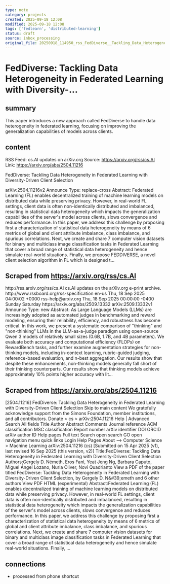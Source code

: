 ```yaml
---
type: note
category: projects
created: 2025-09-18 12:08
modified: 2025-09-18 12:08
tags: ['fedlearn', 'distributed-learning']
status: draft
source: inbox_processing
original_file: 20250918_114950_rss_FedDiverse__Tackling_Data_Heterogeneity_in_Federat.txt
---
```


# FedDiverse: Tackling Data Heterogeneity in Federated Learning with Diversity-...

## summary
This paper introduces a new approach called FedDiverse to handle data heterogeneity in federated learning, focusing on improving the generalization capabilities of models across clients.

## content
RSS Feed: cs.AI updates on arXiv.org
Source: https://arxiv.org/rss/cs.AI
Link: https://arxiv.org/abs/2504.11216

FedDiverse: Tackling Data Heterogeneity in Federated Learning with Diversity-Driven Client Selection

arXiv:2504.11216v2 Announce Type: replace-cross Abstract: Federated Learning (FL) enables decentralized training of machine learning models on distributed data while preserving privacy. However, in real-world FL settings, client data is often non-identically distributed and imbalanced, resulting in statistical data heterogeneity which impacts the generalization capabilities of the server's model across clients, slows convergence and reduces performance. In this paper, we address this challenge by proposing first a characterization of statistical data heterogeneity by means of 6 metrics of global and client attribute imbalance, class imbalance, and spurious correlations. Next, we create and share 7 computer vision datasets for binary and multiclass image classification tasks in Federated Learning that cover a broad range of statistical data heterogeneity and hence simulate real-world situations. Finally, we propose FEDDIVERSE, a novel client selection algorithm in FL which is designed t...

## Scraped from https://arxiv.org/rss/cs.AI
<?xml version='1.0' encoding='UTF-8'?>
<rss xmlns:arxiv="http://arxiv.org/schemas/atom" xmlns:dc="http://purl.org/dc/elements/1.1/" xmlns:atom="http://www.w3.org/2005/Atom" xmlns:content="http://purl.org/rss/1.0/modules/content/" version="2.0">
  <channel>
    <title>cs.AI updates on arXiv.org</title>
    <link>http://rss.arxiv.org/rss/cs.AI</link>
    <description>cs.AI updates on the arXiv.org e-print archive.</description>
    <atom:link href="http://rss.arxiv.org/rss/cs.AI" rel="self" type="application/rss+xml"/>
    <docs>http://www.rssboard.org/rss-specification</docs>
    <language>en-us</language>
    <lastBuildDate>Thu, 18 Sep 2025 04:00:02 +0000</lastBuildDate>
    <managingEditor>rss-help@arxiv.org</managingEditor>
    <pubDate>Thu, 18 Sep 2025 00:00:00 -0400</pubDate>
    <skipDays>
      <day>Sunday</day>
      <day>Saturday</day>
    </skipDays>
    <item>
      <title>Explicit Reasoning Makes Better Judges: A Systematic Study on Accuracy, Efficiency, and Robustness</title>
      <link>https://arxiv.org/abs/2509.13332</link>
      <description>arXiv:2509.13332v1 Announce Type: new 
Abstract: As Large Language Models (LLMs) are increasingly adopted as automated judges in benchmarking and reward modeling, ensuring their reliability, efficiency, and robustness has become critical. In this work, we present a systematic comparison of "thinking" and "non-thinking" LLMs in the LLM-as-a-judge paradigm using open-source Qwen 3 models of relatively small sizes (0.6B, 1.7B, and 4B parameters). We evaluate both accuracy and computational efficiency (FLOPs) on RewardBench tasks, and further examine augmentation strategies for non-thinking models, including in-context learning, rubric-guided judging, reference-based evaluation, and n-best aggregation. Our results show that despite these enhancements, non-thinking models generally fall short of their thinking counterparts. Our results show that thinking models achieve approximately 10% points higher accuracy with lit...


## Scraped from https://arxiv.org/abs/2504.11216
[2504.11216] FedDiverse: Tackling Data Heterogeneity in Federated Learning with Diversity-Driven Client Selection Skip to main content We gratefully acknowledge support from the Simons Foundation, member institutions, and all contributors. Donate &gt; cs &gt; arXiv:2504.11216 Help | Advanced Search All fields Title Author Abstract Comments Journal reference ACM classification MSC classification Report number arXiv identifier DOI ORCID arXiv author ID Help pages Full text Search open search GO open navigation menu quick links Login Help Pages About --> Computer Science > Machine Learning arXiv:2504.11216 (cs) [Submitted on 15 Apr 2025 (v1), last revised 16 Sep 2025 (this version, v2)] Title:FedDiverse: Tackling Data Heterogeneity in Federated Learning with Diversity-Driven Client Selection Authors:Gergely D. Németh, Eros Fanì, Yeat Jeng Ng, Barbara Caputo, Miguel Ángel Lozano, Nuria Oliver, Novi Quadrianto View a PDF of the paper titled FedDiverse: Tackling Data Heterogeneity in Federated Learning with Diversity-Driven Client Selection, by Gergely D. N\&#39;emeth and 6 other authors View PDF HTML (experimental) Abstract:Federated Learning (FL) enables decentralized training of machine learning models on distributed data while preserving privacy. However, in real-world FL settings, client data is often non-identically distributed and imbalanced, resulting in statistical data heterogeneity which impacts the generalization capabilities of the server&#39;s model across clients, slows convergence and reduces performance. In this paper, we address this challenge by proposing first a characterization of statistical data heterogeneity by means of 6 metrics of global and client attribute imbalance, class imbalance, and spurious correlations. Next, we create and share 7 computer vision datasets for binary and multiclass image classification tasks in Federated Learning that cover a broad range of statistical data heterogeneity and hence simulate real-world situations. Finally, ...


## connections
- processed from phone shortcut
